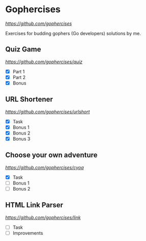 # Gophercises
*https://github.com/gophercises*

Exercises for budding gophers (Go developers) 
solutions by me.

## Quiz Game
*https://github.com/gophercises/quiz*

- [x] Part 1
- [x] Part 2
- [x] Bonus

## URL Shortener
*https://github.com/gophercises/urlshort*

- [x] Task
- [x] Bonus 1
- [x] Bonus 2
- [x] Bonus 3

## Choose your own adventure
*https://github.com/gophercises/cyoa*

- [x] Task
- [ ] Bonus 1
- [ ] Bonus 2

## HTML Link Parser
*https://github.com/gophercises/link*

- [ ] Task
- [ ] Improvements